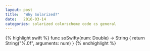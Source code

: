 ```yaml
---
layout: post
title:  "Why Solarized?"
date:   2016-03-14
categories: solarized colorscheme code cs general
---
```


{% highlight swift %}
func soSwifty(num: Double) -> String {
    return String("%.0f", arguments: num)
}
{% endhighlight %}


